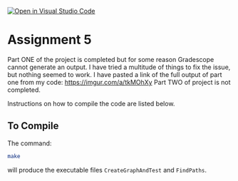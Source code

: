[![Open in Visual Studio Code](https://classroom.github.com/assets/open-in-vscode-c66648af7eb3fe8bc4f294546bfd86ef473780cde1dea487d3c4ff354943c9ae.svg)](https://classroom.github.com/online_ide?assignment_repo_id=7889015&assignment_repo_type=AssignmentRepo)
# Assignment 5

Part ONE of the project is completed but for some reason Gradescope cannot generate an output. I have tried a multitude of things to fix the issue, but nothing seemed to work. I have pasted a link of the full output of part one from my code: https://imgur.com/a/tkMOhXy
Part TWO of project is not completed.

Instructions on how to compile the code are listed below.

## To Compile

The command:

```bash
make
```

will produce the executable files `CreateGraphAndTest` and `FindPaths`.
